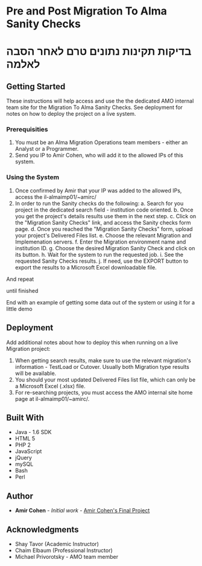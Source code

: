 # Pre and Post Migration To Alma Sanity Checks 
# בדיקות תקינות נתונים טרם לאחר הסבה לאלמה 

## Getting Started 

These instructions will help access and use the the dedicated AMO internal team site for the Migration To Alma Sanity Checks. See deployment for notes on how to deploy the project on a live system.

### Prerequisities

1. You must be an Alma Migration Operations team members - either an Analyst or a Programmer.
2. Send you IP to Amir Cohen, who will add it to the allowed IPs of this system.

### Using the System

1. Once confirmed by Amir that your IP was added to the allowed IPs, access the il-almaimp01/~amirc/ 
2. In order to run the Sanity checks do the following:
    a. Search for you project in the dedicated search field - institution code oriented.
    b. Once you get the project's details results use them in the next step.
    c. Click on the "Migration Sanity Checks" link, and access the Sanity checks form page.
    d. Once you reached the "Migration Sanity Checks" form, upload your project's Delivered Files list.
    e. Choose the relevant Migration and Implemenation servers.
    f. Enter the Migration environment name and institution ID.
    g. Choose the desired Migration Sanity Check and click on its button.
    h. Wait for the system to run the requested job.
    i. See the requested Sanity Checks results.
    j. If need, use the EXPORT button to export the results to a Microsoft Excel downloadable file.
    
And repeat

until finished


End with an example of getting some data out of the system or using it for a little demo


## Deployment

Add additional notes about how to deploy this when running on a live Migration project:

1. When getting search results, make sure to use the relevant migration's information - TestLoad or Cutover. Usually both Migration type results will be available.
2. You should your most updated Delivered Files list file, which can only be a Microsoft Excel (.xlsx) file.
3. For re-searching projects, you must access the AMO internal site home page at il-almaimp01/~amirc/.

## Built With

* Java - 1.6 SDK
* HTML 5
* PHP 2
* JavaScript
* jQuery
* mySQL
* Bash
* Perl

## Author

* **Amir Cohen** - *Initial work* - [Amir Cohen's Final Project](https://github.com/amir-s-cohen/Final_Project)


## Acknowledgments

* Shay Tavor (Academic Instructor)
* Chaim Elbaum (Professional Instructor)
* Michael Privorotsky - AMO team member
